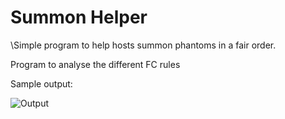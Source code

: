 # Summon Helper

\Simple program to help hosts summon phantoms in a fair order.

Program to analyse the different FC rules

Sample output:

![Output](https://xvk3.github.com/summon_helper/FC_RuleSet_Testing.png)
